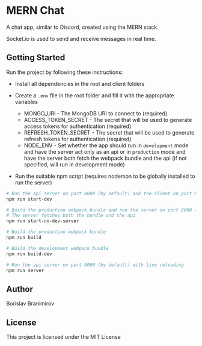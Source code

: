 # MERN Chat
A chat app, similar to Discord, created using the MERN stack.

Socket.io is used to send and receive messages in real time.

## Getting Started
Run the project by following these instructions:
- Install all dependencies in the root and client folders
- Create a `.env` file in the root folder and fill it with the appropriate variables
  - MONGO_URI - The MongoDB URI to connect to (required)
  - ACCESS_TOKEN_SECRET - The secret that will be used to generate access tokens for authentication (required)
  - REFRESH_TOKEN_SECRET - The secret that will be used to generate refresh tokens for authentication (required)
  - NODE_ENV - Set whether the app should run in `development` mode and have the server act only as an api or in `production` mode and have the server both fetch the webpack bundle and the api (if not specified, will run in development mode)

- Run the suitable npm script (requires nodemon to be globally installed to run the server)
```sh
# Run the api server on port 8000 (by default) and the client on port 8080 (by default)
npm run start-dev

# Build the production webpack bundle and run the server on port 8000 (by default)
# The server fetches both the bundle and the api
npm run start-no-dev-server

# Build the production webpack bundle
npm run build

# Build the development webpack bundle
npm run build-dev

# Run the api server on port 8000 (by default) with live reloading
npm run server

```

## Author
Borislav Branimirov

## License
This project is licensed under the MIT License 